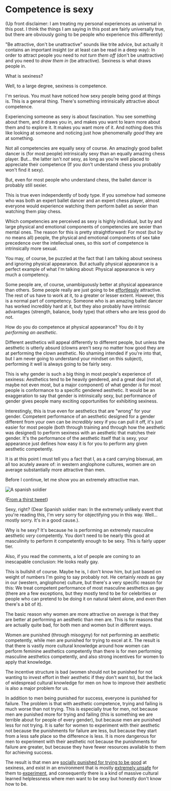 # Competence is sexy

(Up front disclaimer: I am treating my personal experiences as universal in this post. I think the things I am saying in this post are fairly universally true, but there are obviously going to be people who experience this differently)

"Be attractive, don't be unattractive" sounds like trite advice, but actually it contains an important insight (or at least can be read in a deep way): In order to attract people you need to *not turn them off* (don't be unattractive) and you need to *draw them in* (be attractive).
Sexiness is what draws people in.

What is sexiness?

Well, to a large degree, sexiness is competence.

I'm serious.
You must have noticed how sexy people being good at things is.
This is a general thing. There's something intrinsically attractive about competence.

Experiencing someone as sexy is about fascination. You see something about them, and it draws you in, and makes you want to learn more about them and to explore it. It makes you want more of it. And nothing does this like looking at someone and noticing just how phenomenally *good* they are at something.

Not all competencies are equally sexy of course. An amazingly good ballet dancer is (for most people) intrinsically sexy than an equally amazing chess player. But... the latter isn't *not* sexy, as long as you're well placed to appreciate their competence (If you don't understand chess you probably won't find it sexy).

But, even for most people who understand chess, the ballet dancer is probably still sexier.

This is true even independently of body type. If you somehow had someone who was both an expert ballet dancer and an expert chess player, almost everyone would experience watching them perform ballet as sexier than watching them play chess.

Which competencies are perceived as sexy is highly individual, but by and large physical and emotional components of competencies are sexier than mental ones. The reason for this is pretty straightforward: For most (but by no means all) people, the physical and emotional components of sex take precedence over the intellectual ones, so this sort of competence is intrinsically more sexual.

You may, of course, be puzzled at the fact that I am talking about sexiness and ignoring physical appearance.
But actually physical appearance is a perfect example of what I'm talking about:
Physical appearance is *very* much a competency.

Some people are, of course, unambiguously better at physical appearance than others. Some people really are just going to be [effortlessly](https://www.fvathynevgl.com/effortlessness/) attractive. The rest of us have to work at it, to a greater or lesser extent.
However, this is a normal part of competency. Someone who is an amazing ballet dancer has worked incredibly hard at it, but they also probably have intrinsic advantages (strength, balance, body type) that others who are less good do not.

How do you do competence at physical appearance? You do it by *performing an aesthetic*.

Different aesthetics will appeal differently to different people, but unless the aesthetic is utterly absurd (clowns aren't sexy no matter how good they are at performing the clown aesthetic. No shaming intended if you're into that, but I am never going to understand your mindset on this subject), performing it well is always going to be fairly sexy.

This is why gender is such a big thing in most people's experience of sexiness: Aesthetics tend to be heavily gendered, and a great deal (not all, maybe not even most, but a major component) of what gender *is* for most people is conformance to a specific gendered aesthetic.
It would be an exaggeration to say that gender is intrinsically sexy, but performance of gender gives people many exciting opportunities for exhibiting sexiness.

Interestingly, this is true even for aesthetics that are "wrong" for your gender. Competent performance of an aesthetic designed for a gender different from your own can be *incredibly* sexy if you can pull it off, it's just easier for most people (both through training and through how the aesthetic was designed) to perform sexiness with an aesthetic that matches their gender. It's the performance of the aesthetic itself that is sexy, your appearance just defines how easy it is for you to perform any given aesthetic competently.

It is at this point I must tell you a fact that I, as a card carrying bisexual, am all too acutely aware of:
in western anglophone cultures, women are on average substantially more attractive than men.

Before I continue, let me show you an extremely attractive man.

![A spanish soldier](/images/spanish-soldier.jpg)

([From a thirst tweet](https://twitter.com/JillFilipovic/status/1241857598778900481))

Sexy, right? (Dear Spanish soldier man: In the extremely unlikely event that you're reading this, I'm very sorry for objectifying you in this way. Well... mostly sorry. It's in a good cause.).

Why is he sexy? It's because he is performing an extremely masculine aesthetic *very* competently.
You don't need to be nearly this good at masculinity to perform it competently enough to be sexy. This is fairly upper tier.

Also, if you read the comments, a lot of people are coming to an inescapable conclusion: He looks really gay.

This is bullshit of course. Maybe he is, I don't know him, but just based on weight of numbers I'm going to say probably not. He certainly *reads* as gay in our (western, anglophone) culture, but there's a very specific reason for this: We treat competent performance of most masculine aesthetics as gay (there are a few exceptions, but they mostly tend to be for celebrities or people who can pretend to be doing it on natural talent alone, and even then there's a bit of it).

The basic reason why women are more attractive on average is that they are better at performing an aesthetic than men are. This is for reasons that are actually quite bad, for both men and women but in different ways.

Women are punished (through misogyny) for not performing an aesthetic competently, while men are punished for trying to excel at it. The result is that there is vastly more cultural knowledge around how women can perform feminine aesthetics competently than there is for men performing masculine aesthetics competently, and also strong incentives for women to apply that knowledge.

The incentive structure is bad (women should not be punished for not wanting to invest effort in their aesthetic if they don't want to), but the lack of widespread cultural knowledge for men on how to improve their aesthetic is also a major problem for us.

In addition to men being punished for success, everyone is punished for failure. The problem is that with aesthetic competence, trying and failing is much worse than not trying. This is especially true for men, not because men are punished more for trying and failing (this is something we are terrible about for people of every gender), but because men are punished less for not trying. It is safer for women to experiment with their aesthetic not because the punishments for failure are less, but because they start from a less safe place so the difference is less. It is more dangerous for men to experiment with their aesthetic not because the punishments for failure are greater, but because they have fewer resources available to them for achieving success.

The result is that men are [socially punished for trying to be good](https://notebook.drmaciver.com/posts/2020-02-29-10:30.html) at sexiness, and exist in an environment that is mostly [extremely unsafe](https://notebook.drmaciver.com/posts/2020-03-18-11:24.html) for them to [experiment](https://notebook.drmaciver.com/posts/2020-02-26-16:07.html), and consequently there is a kind of massive cultural learned helplessness where men want to be sexy but honestly don't know how to be.
